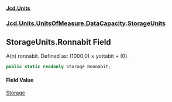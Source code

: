 #### [Jcd.Units](index.md 'index')
### [Jcd.Units.UnitsOfMeasure.DataCapacity](Jcd.Units.UnitsOfMeasure.DataCapacity.md 'Jcd.Units.UnitsOfMeasure.DataCapacity').[StorageUnits](StorageUnits.md 'Jcd.Units.UnitsOfMeasure.DataCapacity.StorageUnits')

## StorageUnits.Ronnabit Field

A(n) ronnabit. Defined as: (1000.0) × yottabit + (0).

```csharp
public static readonly Storage Ronnabit;
```

#### Field Value
[Storage](Storage.md 'Jcd.Units.UnitTypes.Storage')